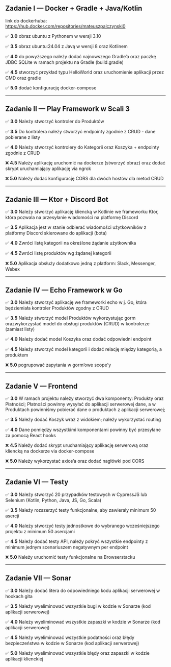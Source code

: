 ## Zadanie I — Docker + Gradle + Java/Kotlin

link do dockerhuba: https://hub.docker.com/repositories/mateuszpalczynski0

✅ **3.0** obraz ubuntu z Pythonem w wersji 3.10  

✅ **3.5** obraz ubuntu:24.04 z Javą w wersji 8 oraz Kotlinem  

✅ **4.0** do powyższego należy dodać najnowszego Gradle’a oraz paczkę JDBC SQLite w ramach projektu na Gradle (build.gradle)  

✅ **4.5** stworzyć przykład typu HelloWorld oraz uruchomienie aplikacji przez CMD oraz gradle  

✅ **5.0** dodać konfigurację docker-compose  

---

## Zadanie II — Play Framework w Scali 3

✅ **3.0** Należy stworzyć kontroler do Produktów  

✅ **3.5** Do kontrolera należy stworzyć endpointy zgodnie z CRUD - dane pobierane z listy  

✅ **4.0** Należy stworzyć kontrolery do Kategorii oraz Koszyka + endpointy zgodnie z CRUD  

❌ **4.5** Należy aplikację uruchomić na dockerze (stworzyć obraz) oraz dodać skrypt uruchamiający aplikację via ngrok  

❌ **5.0** Należy dodać konfigurację CORS dla dwóch hostów dla metod CRUD  

---

## Zadanie III — Ktor + Discord Bot

✅ **3.0** Należy stworzyć aplikację kliencką w Kotlinie we frameworku Ktor, która pozwala na przesyłanie wiadomości na platformę Discord  

✅ **3.5** Aplikacja jest w stanie odbierać wiadomości użytkowników z platformy Discord skierowane do aplikacji (bota)  

✅ **4.0** Zwróci listę kategorii na określone żądanie użytkownika  

✅ **4.5** Zwróci listę produktów wg żądanej kategorii  

❌ **5.0** Aplikacja obsłuży dodatkowo jedną z platform: Slack, Messenger, Webex  

---

## Zadanie IV — Echo Framework w Go

✅ **3.0** Należy stworzyć aplikację we frameworki echo w j. Go, która będziemiała kontroler Produktów zgodny z CRUD

✅ **3.5** Należy stworzyć model Produktów wykorzystując gorm orazwykorzystać model do obsługi produktów (CRUD) w kontrolerze (zamiast listy)

✅ **4.0** Należy dodać model Koszyka oraz dodać odpowiedni endpoint

✅ **4.5** Należy stworzyć model kategorii i dodać relację między kategorią, a produktem

❌ **5.0** pogrupować zapytania w gorm’owe scope'y 

---

## Zadanie V — Frontend

✅ **3.0** W ramach projektu należy stworzyć dwa komponenty: Produkty oraz Płatności; Płatności powinny wysyłać do aplikacji serwerowej dane, a w Produktach powinniśmy pobierać dane o produktach z aplikacji serwerowej;

✅ **3.5** Należy dodać Koszyk wraz z widokiem; należy wykorzystać routing

✅ **4.0** Dane pomiędzy wszystkimi komponentami powinny być przesyłane za pomocą React hooks

❌ **4.5** Należy dodać skrypt uruchamiający aplikację serwerową oraz kliencką na dockerze via docker-compose

❌ **5.0** Należy wykorzystać axios’a oraz dodać nagłówki pod CORS

---

## Zadanie VI — Testy

✅ **3.0** Należy stworzyć 20 przypadków testowych w CypressJS lub Selenium
(Kotlin, Python, Java, JS, Go, Scala)

✅ **3.5** Należy rozszerzyć testy funkcjonalne, aby zawierały minimum 50
asercji

✅ **4.0** Należy stworzyć testy jednostkowe do wybranego wcześniejszego projektu z minimum 50 asercjami

✅ **4.5** Należy dodać testy API, należy pokryć wszystkie endpointy z minimum jednym scenariuszem negatywnym per endpoint

❌ **5.0** Należy uruchomić testy funkcjonalne na Browserstacku

---

## Zadanie VII — Sonar

✅ **3.0** Należy dodać litera do odpowiedniego kodu aplikacji serwerowej w hookach gita

✅ **3.5** Należy wyeliminować wszystkie bugi w kodzie w Sonarze (kod aplikacji serwerowej)

✅ **4.0** Należy wyeliminować wszystkie zapaszki w kodzie w Sonarze (kod aplikacji serwerowej)

✅ **4.5** Należy wyeliminować wszystkie podatności oraz błędy bezpieczeństwa w kodzie w Sonarze (kod aplikacji serwerowej)

✅ **5.0** Należy wyeliminować wszystkie błędy oraz zapaszki w kodzie aplikacji klienckiej

